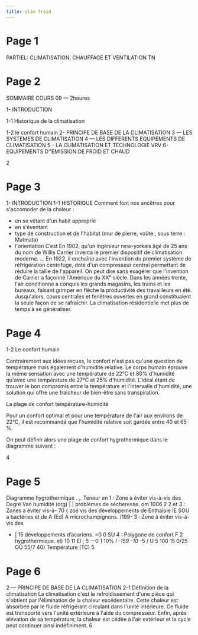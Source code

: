 ```yaml
---
title: clim froid
---
```


# Page 1 
 PARTIEL:
CLIMATISATION, CHAUFFAGE
ET VENTILATION
TN

# Page 2 
 SOMMAIRE
COURS 09 — 2heures

1- INTRODUCTION

1-1 Historique de la climatisation

1-2 le confort humain
2- PRINCIPE DE BASE DE LA CLIMATISATION
3 — LES SYSTEMES DE CLIMATISATION
4 — LES DIFFERENTS EQUIPEMENTS DE CLIMATISATION
5 - LA CLIMATISATION ET TECHNOLOGIE VRV
6- EQUIPEMENTS D’'EMISSION DE FROID ET CHAUD

2

# Page 3 
 1- INTRODUCTION
1-1 HISTORIQUE
Comment font nos ancêtres pour s'accomoder de la chaleur :
- en se vêtant d'un habit approprié
- en s'éventant
- type de construction et de l'habitat (mur de pierre, voûte , sous terre : Matmata)
- l'orientation
C’est En 1902, qu'un ingénieur new-yorkais âgé de 25 ans du nom de Willis Carrier inventa le premier
dispositif de climatisation moderne. … En 1922, il enchaîne avec l'invention du premier système de
réfrigération centrifuge, doté d'un compresseur central permettant de réduire la taille de l'appareil.
On peut dire sans exagérer que l'invention de Carrier a façonné l'Amérique du XX° siècle. Dans les
années trente, l'air conditionné a conquis les grands magasins, les trains et les bureaux, faisant
grimper en flèche la productivité des travailleurs en été. Jusqu'alors, cours centrales et fenêtres
ouvertes en grand constituaient la seule façon de se rafraïchir. La climatisation résidentielle met
plus de temps à se généraliser.

# Page 4 
 1-2 Le confort humain

Contrairement aux idées reçues, le confort n'est pas qu'une question de température mais
également d'humidité relative. Le corps humain éprouve la même sensation avec une
température de 22°C et 80% d'humidité qu'avec une température de 27°C et 25% d'humidité.
L'idéal étant de trouver le bon compromis entre la température et l'intervalle d'humidité, une
solution qui offre une fraicheur de bien-être sans transpiration.

La plage de confort température-humidité

Pour un confort optimal et pour une température de l'air aux environs de 22°C, il est
recommandé que l'humidité relative soit gardée entre 40 et 65 %.

On peut définir alors une plage de confort hygrothermique dans le diagramme suivant :

4

# Page 5 
 Diagramme hygrothermique
. ,. Teneur en 1 : Zone à éviter vis-à-vis des
Degré Van humidité (org) | | problèmes de sécheresse.
om 1006 2 2 et 3 : Zones à éviter vis-à-
70 { zoë vis des développements de
Enthalpie IE SOU a bactéries et de
A (Ed) A microchampignons.
/199- 3 : Zone à éviter vis-à-vis des
+ | 15 développements d’acariens.
=0 0 SU 4 : Polygone de confort
F 2 hygrothermique.
el) 10
11 El
; 5
—0 1 10%
_l
-159 -10_ -5 / U 5 100 15 0/25 OÙ 55/7 40)
Température (TC)
5

# Page 6 
 2 — PRINCIPE DE BASE DE LA CLIMATISATION
2-1 Définition de la climatisation
La climatisation c'est le refroidissement d'une pièce qui s'obtient par l'élimination de la
chaleur excédentaire.
Cette chaleur est absorbée par le fluide réfrigérant circulant dans l'unité intérieure.
Ce fluide est transporté vers l'unité extérieure à l'aide du compresseur.
Enfin, après élévation de sa température, la chaleur est cédée à l'air extérieur et le cycle
peut continuer ainsi indéfiniment.
6

